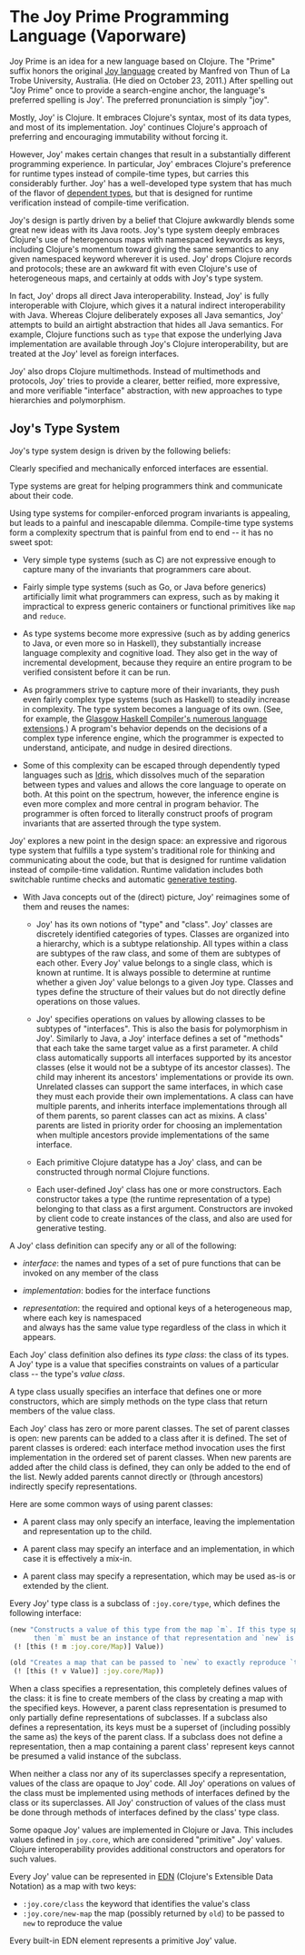 # The Joy Prime Programming Language (Vaporware)

Joy Prime is an idea for a new language based on Clojure.
The "Prime" suffix honors the original [Joy language](https://en.wikipedia.org/wiki/Joy_(programming_language))
created by Manfred von Thun of La Trobe University, Australia. (He died on October 23, 2011.) After spelling
out "Joy Prime" once to provide a search-engine anchor, the language's preferred spelling is Joy'. 
The preferred pronunciation is simply "joy".

Mostly, Joy' is Clojure. It embraces Clojure's syntax, most of its data types, and most of its implementation.
Joy' continues Clojure's approach of preferring and encouraging immutability without forcing it.
 
However, Joy' makes certain changes that result in a substantially different programming experience.
In particular, Joy' embraces Clojure's preference for runtime types instead of compile-time types,
but carries this considerably further. Joy' has a well-developed type system that has
much of the flavor of [dependent types](https://en.wikipedia.org/wiki/Dependent_types),
but that is designed for runtime verification instead of compile-time verification.

Joy's design is partly driven by a belief that Clojure awkwardly blends some great new ideas
with its Java roots. Joy's type system deeply embraces Clojure's use of heterogenous maps with 
namespaced keywords as keys, including Clojure's momentum toward giving the same semantics
to any given namespaced keyword wherever it is used. Joy' drops Clojure records and protocols; 
these are an awkward fit with even Clojure's use of heterogeneous maps, and certainly at odds 
with Joy's type system.

In fact, Joy' drops all direct Java interoperability. Instead, Joy' is fully interoperable with Clojure,
which gives it a natural indirect interoperability with Java. Whereas Clojure deliberately exposes all
Java semantics, Joy' attempts to build an airtight abstraction that hides all Java semantics. For example,
Clojure functions such as `type` that expose the underlying Java implementation are available through 
Joy's Clojure interoperability, but are treated at the Joy' level as foreign interfaces.

Joy' also drops Clojure multimethods. Instead of multimethods and protocols, Joy' tries to provide 
a clearer, better reified, more expressive, and more verifiable "interface" abstraction, with 
new approaches to type hierarchies and polymorphism.  

## Joy's Type System 

Joy's type system design is driven by the following beliefs:

Clearly specified and mechanically enforced interfaces are essential.

Type systems are great for helping programmers think and communicate about their code.

Using type systems for compiler-enforced program invariants is appealing, but
leads to a painful and inescapable dilemma. Compile-time type systems form a complexity
spectrum that is painful from end to end -- it has no sweet spot:
  
* Very simple type systems (such as C) are not expressive enough to capture
  many of the invariants that programmers care about.
  
* Fairly simple type systems (such as Go, or Java before generics)
  artificially limit what programmers can express, such as by making it impractical to express
  generic containers or functional primitives like `map` and `reduce`.
    
* As type systems become more expressive (such as by adding generics to Java, or even more so in Haskell),
  they substantially increase language complexity and cognitive load. They also get in the way of 
  incremental development, because they require an entire program to be verified consistent before
  it can be run.
    
* As programmers strive to capture more of their invariants, they push even fairly complex type systems 
  (such as Haskell) to steadily increase in complexity. The type system becomes a language of its own.
  (See, for example, the [Glasgow Haskell Compiler's numerous language extensions](https://downloads.haskell.org/~ghc/8.2.1/docs/html/users_guide/glasgow_exts.html).)
  A program's behavior depends on the decisions of a complex type inference engine, which the programmer
  is expected to understand, anticipate, and nudge in desired directions.  
    
* Some of this complexity can be escaped through dependently typed languages such as [Idris](https://www.idris-lang.org/),
  which dissolves much of the separation between types and values and allows the core language to operate on both.
  At this point on the spectrum, however, the inference engine is even more complex and more central in program
  behavior. The programmer is often forced to literally construct proofs of program invariants that are asserted
  through the type system.
  
Joy' explores a new point in the design space: an expressive and rigorous type system that fulfills
a type system's traditional role for thinking and communicating about the code, but that is designed 
for runtime validation instead of compile-time validation. Runtime validation includes both 
switchable runtime checks and automatic [generative testing](https://nofluffjuststuff.com/conference/raleigh/2013/08/session?id=29335).

* With Java concepts out of the (direct) picture, Joy' reimagines some of them and reuses the names:

  * Joy' has its own notions of "type" and "class". Joy' classes are discretely identified categories of types. 
    Classes are organized into a hierarchy, which is a subtype relationship. All types within a class 
    are subtypes of the raw class, and some of them are subtypes of each other. Every Joy' value belongs to
    a single class, which is known at runtime. It is always possible to determine at runtime whether a given
    Joy' value belongs to a given Joy type. Classes and types define the structure of their values but
    do not directly define operations on those values.
    
  * Joy' specifies operations on values by allowing classes to be subtypes of "interfaces".
    This is also the basis for polymorphism in Joy'.
    Similarly to Java, a Joy' interface defines a set of "methods" that each take the same target value
    as a first parameter. A child class automatically supports all interfaces supported by its ancestor
    classes (else it would not be a subtype of its ancestor classes). The child may inherent its ancestors'
    implementations or provide its own. Unrelated classes can support the same interfaces, in which case they must
    each provide their own implementations. A class can have multiple parents, and inherits
    interface implementations through all of them parents, so parent classes can act as mixins. 
    A class' parents are listed in priority order for choosing an implementation when multiple ancestors provide
    implementations of the same interface.
    
  * Each primitive Clojure datatype has a Joy' class, and can be constructed through normal Clojure functions.
  
  * Each user-defined Joy' class has one or more constructors. Each constructor takes a type (the runtime 
    representation of a type) belonging to that class as a first argument. Constructors are invoked
    by client code to create instances of the class, and also are used for generative testing.  
    
A Joy' class definition can specify any or all of the following:

* *interface*: the names and types of a set of pure functions that can be invoked on any member of the class

* *implementation*: bodies for the interface functions

* *representation*: the required and optional keys of a heterogeneous map, where each key is namespaced  
  and always has the same value type regardless of the class in which it appears.
  
Each Joy' class definition also defines its *type class*: the class of its types. A Joy' type is
a value that specifies constraints on values of a particular class -- the type's *value class*.

A type class usually specifies an interface that defines one or more constructors, which are simply
methods on the type class that return members of the value class.

Each Joy' class has zero or more parent classes. The set of parent classes is open: new parents can be 
added to a class after it is defined. The set of parent classes is ordered: each interface method invocation
uses the first implementation in the ordered set of parent classes. When new parents are added after the child
class is defined, they can only be added to the end of the list. Newly added parents cannot directly or 
(through ancestors) indirectly specify representations.

Here are some common ways of using parent classes:

* A parent class may only specify an interface, leaving the implementation and representation up to the child.

* A parent class may specify an interface and an implementation, in which case it is effectively a mix-in.

* A parent class may specify a representation, which may be used as-is or extended by the client.

Every Joy' type class is a subclass of `:joy.core/type`, which defines the following interface:
```clojure
(new "Constructs a value of this type from the map `m`. If this type specifies a representation,
      then `m` must be an instance of that representation and `new` is a no-op." 
 (! [this (! m :joy.core/Map)] Value))

(old "Creates a map that can be passed to `new` to exactly reproduce `this`." 
 (! [this (! v Value)] :joy.core/Map))
```

When a class specifies a representation, this completely defines values of the class: it is fine
to create members of the class by creating a map with the specified keys. However, a parent class
representation is presumed to only partially define representations of subclasses. If a subclass also
defines a representation, its keys must be a superset of (including possibly the same as) the keys of 
the parent class. If a subclass does not define a representation, then a map containing a parent class'
represent keys cannot be presumed a valid instance of the subclass.

When neither a class nor any of its superclasses specify a representation, values of the class are 
opaque to Joy' code. All Joy' operations on values of the class must be implemented using methods of 
interfaces defined by the class or its superclasses. All Joy' construction of values of the class must
be done through methods of interfaces defined by the class' type class.

Some opaque Joy' values are implemented in Clojure or Java. This includes values defined in `joy.core`,
which are considered "primitive" Joy' values. Clojure interoperability provides additional constructors 
and operators for such values.

Every Joy' value can be represented in [EDN](https://github.com/edn-format/edn) (Clojure's Extensible Data Notation)
as a map with two keys:

* `:joy.core/class` the keyword that identifies the value's class
* `:joy.core/new-map` the map (possibly returned by `old`) to be passed to `new` to reproduce the value

Every built-in EDN element represents a primitive Joy' value.
